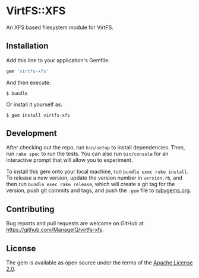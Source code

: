 # VirtFS::XFS

An XFS based filesystem module for VirtFS.

## Installation

Add this line to your application's Gemfile:

```ruby
gem 'virtfs-xfs'
```

And then execute:

    $ bundle

Or install it yourself as:

    $ gem install virtfs-xfs

## Development

After checking out the repo, run `bin/setup` to install dependencies. Then, run `rake spec` to run the tests. You can also run `bin/console` for an interactive prompt that will allow you to experiment.

To install this gem onto your local machine, run `bundle exec rake install`. To release a new version, update the version number in `version.rb`, and then run `bundle exec rake release`, which will create a git tag for the version, push git commits and tags, and push the `.gem` file to [rubygems.org](https://rubygems.org).

## Contributing

Bug reports and pull requests are welcome on GitHub at https://github.com/ManageIQ/virtfs-xfs.

## License

The gem is available as open source under the terms of the [Apache License 2.0](LICENSE.txt).
